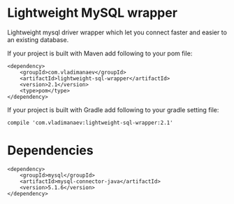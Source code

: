 Lightweight MySQL wrapper
=====================

Lightweight mysql driver wrapper which let you connect faster and easier to an existing database.

If your project is built with Maven add following to your pom file:
```
<dependency>
    <groupId>com.vladimanaev</groupId>
    <artifactId>lightweight-sql-wrapper</artifactId>
    <version>2.1</version>
    <type>pom</type>
</dependency>
```

If your project is built with Gradle add following to your gradle setting file:
```
compile 'com.vladimanaev:lightweight-sql-wrapper:2.1'
```

Dependencies
=============
```
<dependency>
	<groupId>mysql</groupId>
	<artifactId>mysql-connector-java</artifactId>
	<version>5.1.6</version>
</dependency>
```

